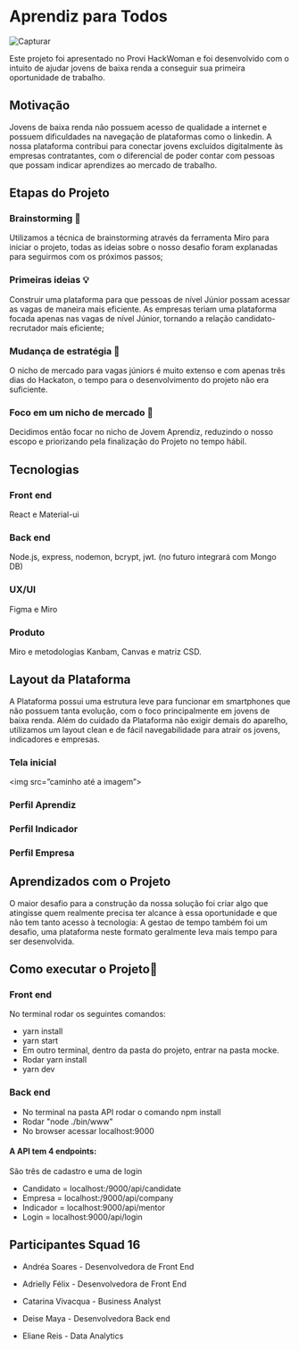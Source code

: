 
# Aprendiz para Todos

![Capturar](https://user-images.githubusercontent.com/59628906/107161507-df1c4d80-697b-11eb-9008-ec0c6a7c6df3.PNG)
  
Este projeto foi apresentado no Provi HackWoman e foi desenvolvido com o intuito de ajudar jovens de baixa renda a conseguir sua primeira oportunidade de trabalho.

## Motivação

Jovens de baixa renda não possuem acesso de qualidade a internet e possuem dificuldades na navegação de plataformas como o linkedin. A nossa plataforma contribui para conectar jovens excluídos digitalmente às empresas contratantes, com o diferencial de poder contar com pessoas que possam indicar aprendizes ao mercado de trabalho.

## Etapas do Projeto

### Brainstorming :brain:
Utilizamos a técnica de brainstorming através da ferramenta Miro para iniciar o projeto, todas as ideias sobre o nosso desafio foram explanadas para seguirmos com os próximos passos;
### Primeiras ideias :bulb:
Construir uma plataforma para que pessoas de nível Júnior possam acessar as vagas de maneira mais eficiente. As empresas teriam uma plataforma focada  apenas nas vagas de nível Júnior, tornando a relação candidato-recrutador mais eficiente;
### Mudança de estratégia :hammer:
O nicho de mercado para vagas júniors é muito extenso e com apenas três dias do Hackaton, o tempo para o desenvolvimento do projeto não era suficiente.
### Foco em um nicho de mercado :mag_right:
Decidimos então focar no nicho de Jovem Aprendiz, reduzindo o nosso escopo e priorizando pela finalização do Projeto no tempo hábil.

## Tecnologias 

### Front end
React e Material-ui
### Back end
Node.js, express, nodemon, bcrypt, jwt. (no futuro integrará com Mongo DB)
### UX/UI
Figma e Miro
### Produto
Miro e metodologias Kanbam, Canvas e matriz CSD.

## Layout da Plataforma

A Plataforma possui uma estrutura leve para funcionar em smartphones que não possuem tanta evolução, com o foco principalmente em jovens de baixa renda.
Além do cuidado da Plataforma não exigir demais do aparelho, utilizamos um layout clean e de fácil navegabilidade para atrair os jovens, indicadores e empresas.

### Tela inicial
<img src=”caminho até a imagem”>

### Perfil Aprendiz
### Perfil Indicador
### Perfil Empresa

## Aprendizados com o Projeto

O maior desafio para a construção da nossa solução foi criar algo que atingisse quem realmente precisa ter alcance à essa oportunidade e que não tem tanto acesso à tecnologia:
A gestao de tempo também foi um desafio, uma plataforma neste formato geralmente leva mais tempo para ser desenvolvida.

## Como executar o Projeto:running:

### Front end
No terminal rodar os seguintes comandos:

- yarn install 
- yarn start 
- Em outro terminal, dentro da pasta do projeto, entrar na pasta mocke.
- Rodar yarn install
- yarn dev

### Back end
- No terminal na pasta API rodar o comando npm install
- Rodar "node ./bin/www"
- No browser acessar localhost:9000
#### A API tem 4 endpoints:
São três de cadastro e uma de login
- Candidato = localhost:/9000/api/candidate
- Empresa = localhost:/9000/api/company
- Indicador = localhost:9000/api/mentor
- Login = localhost:9000/api/login

## Participantes Squad 16

- Andréa Soares - Desenvolvedora de Front End

- Adrielly Félix - Desenvolvedora de Front End

- Catarina Vivacqua - Business Analyst

- Deise Maya - Desenvolvedora Back end

- Eliane Reis - Data Analytics

